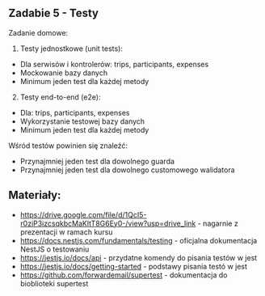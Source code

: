 ## Zadabie 5 - Testy

Zadanie domowe:
1. Testy jednostkowe (unit tests):
 - Dla serwisów i kontrolerów: trips, participants, expenses
 - Mockowanie bazy danych
 - Minimum jeden test dla każdej metody
2. Testy end-to-end (e2e):
 - Dla: trips, participants, expenses
 - Wykorzystanie testowej bazy danych
 - Minimum jeden test dla każdej metody

Wśród testów powinien się znaleźć:
 - Przynajmniej jeden test dla dowolnego guarda
 - Przynajmniej jeden test dla dowolnego customowego walidatora

## Materiały:
 - https://drive.google.com/file/d/1QcI5-r0ziP3izcsqkbcMaKltT8G6Ey0-/view?usp=drive_link - nagarnie z prezentacji w ramach kursu
 - https://docs.nestjs.com/fundamentals/testing - oficjalna dokumentacja NestJS o testowaniu
 - https://jestjs.io/docs/api - przydatne komendy do pisania testów w jest
 - https://jestjs.io/docs/getting-started - podstawy pisania testó w jest
 - https://github.com/forwardemail/supertest - dokumentacja do bioblioteki supertest

